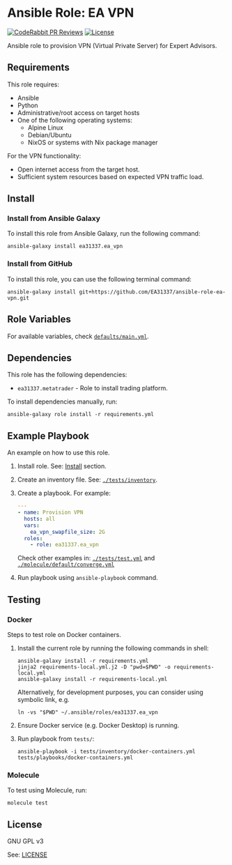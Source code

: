 # Ansible Role: EA VPN

[![CodeRabbit PR Reviews](https://img.shields.io/coderabbit/prs/github/EA31337/ansible-role-ea-vpn?utm_source=oss&utm_medium=github&utm_campaign=EA31337%2Fansible-role-ea-vpn&labelColor=171717&color=FF570A&link=https%3A%2F%2Fcoderabbit.ai&label=CodeRabbit+PR+Reviews)](https://github.com/EA31337/ansible-role-ea-vpn/pulls)
[![License](https://img.shields.io/badge/license-GPLv3-brightgreen.svg)](LICENSE)

Ansible role to provision VPN (Virtual Private Server)
for Expert Advisors.

## Requirements

This role requires:

- Ansible
- Python
- Administrative/root access on target hosts
- One of the following operating systems:
  - Alpine Linux
  - Debian/Ubuntu
  - NixOS or systems with Nix package manager

For the VPN functionality:

- Open internet access from the target host.
- Sufficient system resources based on expected VPN traffic load.

## Install

### Install from Ansible Galaxy

To install this role from Ansible Galaxy, run the following command:

```console
ansible-galaxy install ea31337.ea_vpn
```

### Install from GitHub

To install this role, you can use the following terminal command:

```shell
ansible-galaxy install git+https://github.com/EA31337/ansible-role-ea-vpn.git
```

## Role Variables

For available variables,
check [`defaults/main.yml`](defaults/main.yml).

## Dependencies

This role has the following dependencies:

- `ea31337.metatrader` - Role to install trading platform.

To install dependencies manually, run:

```console
ansible-galaxy role install -r requirements.yml
```

## Example Playbook

An example on how to use this role.

1. Install role. See: [Install](#install) section.
1. Create an inventory file. See: [`./tests/inventory`](./tests/inventory).
1. Create a playbook. For example:

      ```yaml
      ---
      - name: Provision VPN
        hosts: all
        vars:
          ea_vpn_swapfile_size: 2G
        roles:
          - role: ea31337.ea_vpn
      ```

   Check other examples in: [`./tests/test.yml`](./tests/test.yml)
   and [`./molecule/default/converge.yml`](./molecule/default/converge.yml)

1. Run playbook using `ansible-playbook` command.

## Testing

### Docker

Steps to test role on Docker containers.

1. Install the current role by running the following commands in shell:

    ```shell
    ansible-galaxy install -r requirements.yml
    jinja2 requirements-local.yml.j2 -D "pwd=$PWD" -o requirements-local.yml
    ansible-galaxy install -r requirements-local.yml
    ```

    Alternatively, for development purposes, you can consider using symbolic link, e.g.

    ```shell
    ln -vs "$PWD" ~/.ansible/roles/ea31337.ea_vpn
    ```

2. Ensure Docker service (e.g. Docker Desktop) is running.
3. Run playbook from `tests/`:

    ```shell
    ansible-playbook -i tests/inventory/docker-containers.yml tests/playbooks/docker-containers.yml
    ```

### Molecule

To test using Molecule, run:

```shell
molecule test
```

## License

GNU GPL v3

See: [LICENSE](./LICENSE)

<!-- Named links -->
